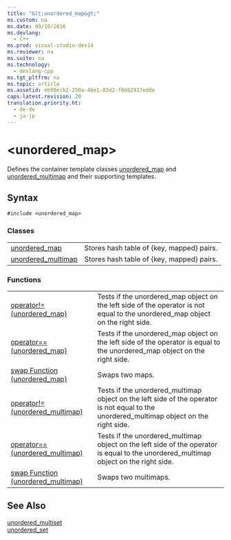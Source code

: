 ```yaml
---
title: "&lt;unordered_map&gt;"
ms.custom: na
ms.date: 09/19/2016
ms.devlang: 
  - C++
ms.prod: visual-studio-dev14
ms.reviewer: na
ms.suite: na
ms.technology: 
  - devlang-cpp
ms.tgt_pltfrm: na
ms.topic: article
ms.assetid: eb90ecb2-250a-4be1-83d2-f66b2917edde
caps.latest.revision: 20
translation.priority.ht: 
  - de-de
  - ja-jp
---
```

# &lt;unordered_map&gt;
Defines the container template classes [unordered_map](../vs140/unordered_map-Class.md) and [unordered_multimap](../vs140/unordered_multimap-Class.md) and their supporting templates.  
  
## Syntax  
  
```  
#include <unordered_map>  
```  
  
### Classes  
  
|||  
|-|-|  
|[unordered_map](../vs140/unordered_map-Class.md)|Stores hash table of {key, mapped} pairs.|  
|[unordered_multimap](../vs140/unordered_multimap-Class.md)|Stores hash table of {key, mapped} pairs.|  
  
### Functions  
  
|||  
|-|-|  
|[operator!= (unordered_map)](../vs140/-unordered_map--operators.md#operator_neq)|Tests if the unordered_map object on the left side of the operator is not equal to the unordered_map object on the right side.|  
|[operator== (unordered_map)](../vs140/-unordered_map--operators.md#operator_eq_eq)|Tests if the unordered_map object on the left side of the operator is equal to the unordered_map object on the right side.|  
|[swap Function (unordered_map)](../vs140/-unordered_map--functions.md#swap_function)|Swaps two maps.|  
|[operator!= (unordered_multimap)](../vs140/-unordered_map--operators.md#operator_neq)|Tests if the unordered_multimap object on the left side of the operator is not equal to the unordered_multimap object on the right side.|  
|[operator== (unordered_multimap)](../vs140/-unordered_map--operators.md#operator_eq_eq)|Tests if the unordered_multimap object on the left side of the operator is equal to the unordered_multimap object on the right side.|  
|[swap Function (unordered_multimap)](../vs140/-unordered_map--functions.md#swap_function)|Swaps two multimaps.|  
  
## See Also  
 [unordered_multiset](../vs140/unordered_multiset-Class.md)   
 [unordered_set](../vs140/unordered_set-Class.md)